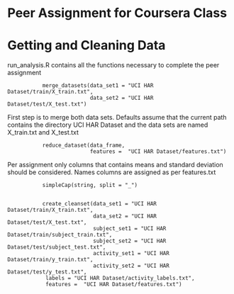 Peer Assignment for Coursera Class
==================================

Getting and Cleaning Data
=========================

run_analysis.R contains all the functions necessary to complete the 
peer assignment 

               merge_datasets(data_set1 = "UCI HAR Dataset/train/X_train.txt",
                              data_set2 = "UCI HAR Dataset/test/X_test.txt") 

First step is to merge both data sets.
Defaults assume that the current path contains the directory UCI HAR Dataset 
and the data sets are named X_train.txt and X_test.txt

               reduce_dataset(data_frame, 
                              features =  "UCI HAR Dataset/features.txt")

Per assignment only columns that contains means and standard deviation
should be considered. Names columns are assigned  as per features.txt

               simpleCap(string, split = "_")


               create_cleanset(data_set1 = "UCI HAR Dataset/train/X_train.txt",
                               data_set2 = "UCI HAR Dataset/test/X_test.txt",
                               subject_set1 = "UCI HAR Dataset/train/subject_train.txt",
                               subject_set2 = "UCI HAR Dataset/test/subject_test.txt",
                               activity_set1 = "UCI HAR Dataset/train/y_train.txt",
                               activity_set2 = "UCI HAR Dataset/test/y_test.txt",
                labels = "UCI HAR Dataset/activity_labels.txt",
                features =  "UCI HAR Dataset/features.txt")
